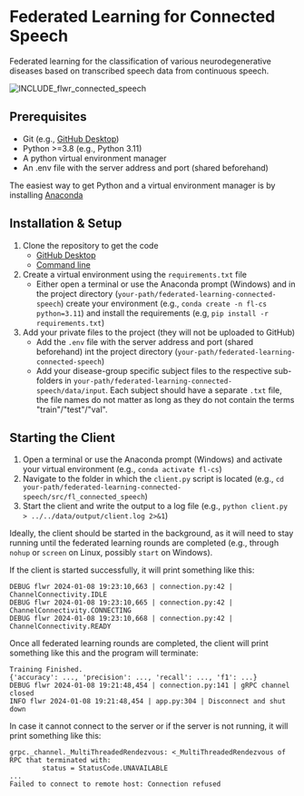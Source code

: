 # Federated Learning for Connected Speech
Federated learning for the classification of various neurodegenerative diseases based on transcribed speech data from continuous speech.

![INCLUDE_flwr_connected_speech](https://github.com/lcn-kul/federated-learning-connected-speech/assets/79714136/70dda522-95b4-42cf-a7f6-d724529c77c3)

## Prerequisites 
* Git (e.g., [GitHub Desktop](https://desktop.github.com/))
* Python >=3.8 (e.g., Python 3.11)
* A python virtual environment manager
* An .env file with the server address and port (shared beforehand)

The easiest way to get Python and a virtual environment manager is by installing [Anaconda](https://docs.anaconda.com/free/anaconda/install/)

## Installation & Setup
1. Clone the repository to get the code
   * [GitHub Desktop](https://docs.github.com/en/desktop/contributing-and-collaborating-using-github-desktop/adding-and-cloning-repositories/cloning-a-repository-from-github-to-github-desktop)
   * [Command line](https://docs.github.com/en/github/creating-cloning-and-archiving-repositories/cloning-a-repository)
2. Create a virtual environment using the ```requirements.txt``` file
   * Either open a terminal or use the Anaconda prompt (Windows) and in the project directory (```your-path/federated-learning-connected-speech```) create your environment (e.g., ```conda create -n fl-cs python=3.11```) and install the requirements (e.g, ```pip install -r requirements.txt```)
3. Add your private files to the project (they will not be uploaded to GitHub)
   * Add the ```.env``` file with the server address and port (shared beforehand) int the project directory (```your-path/federated-learning-connected-speech```)
   * Add your disease-group specific subject files to the respective sub-folders in ```your-path/federated-learning-connected-speech/data/input```. Each subject should have a separate ```.txt``` file, the file names do not matter as long as they do not contain the terms "train"/"test"/"val".

## Starting the Client
1. Open a terminal or use the Anaconda prompt (Windows) and activate your virtual environment (e.g., ```conda activate fl-cs```)
2. Navigate to the folder in which the ```client.py``` script is located (e.g., ```cd your-path/federated-learning-connected-speech/src/fl_connected_speech```)
3. Start the client and write the output to a log file (e.g., ```python client.py > ../../data/output/client.log 2>&1```)

Ideally, the client should be started in the background, as it will need to stay running until the federated learning rounds are completed (e.g., through ```nohup``` or ```screen``` on Linux, possibly ```start``` on Windows).

If the client is started successfully, it will print something like this:
```
DEBUG flwr 2024-01-08 19:23:10,663 | connection.py:42 | ChannelConnectivity.IDLE
DEBUG flwr 2024-01-08 19:23:10,665 | connection.py:42 | ChannelConnectivity.CONNECTING
DEBUG flwr 2024-01-08 19:23:10,668 | connection.py:42 | ChannelConnectivity.READY
```
Once all federated learning rounds are completed, the client will print something like this and the program will terminate:
```
Training Finished.
{'accuracy': ..., 'precision': ..., 'recall': ..., 'f1': ...}
DEBUG flwr 2024-01-08 19:21:48,454 | connection.py:141 | gRPC channel closed
INFO flwr 2024-01-08 19:21:48,454 | app.py:304 | Disconnect and shut down
```

In case it cannot connect to the server or if the server is not running, it will print something like this:
```
grpc._channel._MultiThreadedRendezvous: <_MultiThreadedRendezvous of RPC that terminated with:
        status = StatusCode.UNAVAILABLE
... 
Failed to connect to remote host: Connection refused
```